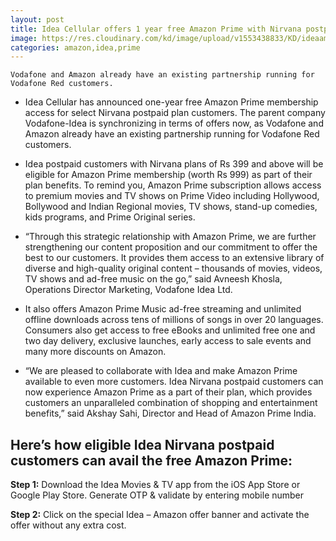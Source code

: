 ```yaml
---
layout: post
title: Idea Cellular offers 1 year free Amazon Prime with Nirvana postpaid plans
image: https://res.cloudinary.com/kd/image/upload/v1553438833/KD/ideaamzn.png
categories: amazon,idea,prime
---
```

`Vodafone and Amazon already have an existing partnership running for Vodafone Red customers.`

* Idea Cellular has announced one-year free Amazon Prime membership access for select Nirvana postpaid plan customers. The parent company Vodafone-Idea is synchronizing in terms of offers now, as Vodafone and Amazon already have an existing partnership running for Vodafone Red customers.

* Idea postpaid customers with Nirvana plans of Rs 399 and above will be eligible for Amazon Prime membership (worth Rs 999) as part of their plan benefits. To remind you, Amazon Prime subscription allows access to premium movies and TV shows on Prime Video including Hollywood, Bollywood and Indian Regional movies, TV shows, stand-up comedies, kids programs, and Prime Original series.

* “Through this strategic relationship with Amazon Prime, we are further strengthening our content proposition and our commitment to offer the best to our customers. It provides them access to an extensive library of diverse and high-quality original content – thousands of movies, videos, TV shows and ad-free music on the go,” said Avneesh Khosla, Operations Director Marketing, Vodafone Idea Ltd.

* It also offers Amazon Prime Music ad-free streaming and unlimited offline downloads across tens of millions of songs in over 20 languages. Consumers also get access to free eBooks and unlimited free one and two day delivery, exclusive launches, early access to sale events and many more discounts on Amazon.

* “We are pleased to collaborate with Idea and make Amazon Prime available to even more customers. Idea Nirvana postpaid customers can now experience Amazon Prime as a part of their plan, which provides customers an unparalleled combination of shopping and entertainment benefits,” said Akshay Sahi, Director and Head of Amazon Prime India.

## Here’s how eligible Idea Nirvana postpaid customers can avail the free Amazon Prime:

**Step 1:** Download the Idea Movies & TV app from the iOS App Store or Google Play Store. Generate OTP & validate by entering mobile number

**Step 2:** Click on the special Idea – Amazon offer banner and activate the offer without any extra cost.
